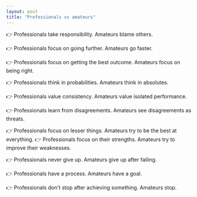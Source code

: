 ```yaml
---
layout: post
title: "Professionals vs amateurs"
---
```


👉 Professionals take responsibility. Amateurs blame others.

👉 Professionals focus on going further. Amateurs go faster.

👉 Professionals focus on getting the best outcome. Amateurs focus on being right.

👉 Professionals think in probabilities. Amateurs think in absolutes.

👉 Professionals value consistency. Amateurs value isolated performance.

👉 Professionals learn from disagreements. Amateurs see disagreements as threats.

👉 Professionals focus on lesser things. Amateurs try to be the best at everything.
👉 Professionals focus on their strengths. Amateurs try to improve their weaknesses.

👉 Professionals never give up. Amateurs give up after failing.

👉 Professionals have a process. Amateurs have a goal.

👉 Professionals don't stop after achieving something. Amateurs stop.
